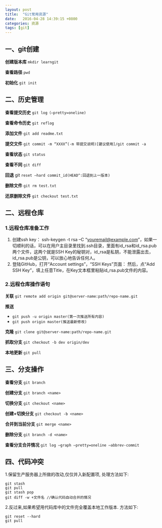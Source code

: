 ```yaml
---
layout: post
title:  "Git常用资源"
date:   2016-04-28 14:39:15 +0800
categories: 资源 
tags: [git]
---
```

## 一、git创建
**创建版本库** `mkdir learngit`

**查看路径** `pwd`

**初始化** `git init`

## 二、历史管理

**查看提交历史** `git log（–pretty=oneline)`

**查看命令历史** `git reflog`


**添加文件** `git add readme.txt`

**提交文件** `git commit -m “XXXX”(-m 带提交说明)[建议使用]/git commit -a`

**查看状态** `git status`

**查看不同** `git diff`



**回退** git `reset –hard commit_id(HEAD^:回退到上一版本)`

**删除文件** `git rm test.txt`

**还原删除文件** `git checkout test.txt`

## 二、远程仓库

### 1.远程仓库准备工作
1. 创建ssh key： ssh-keygen -t rsa –C “youremail@example.com”，如果一切顺利的话，可以在用户主目录里找到.ssh目录，里面有id_rsa和id_rsa.pub两个文件，这两个就是SSH Key的秘钥对，id_rsa是私钥，不能泄露出去，id_rsa.pub是公钥，可以放心地告诉任何人。
2. 登陆GitHub，打开“Account settings”，“SSH Keys”页面：
然后，点“Add SSH Key”，填上任意Title，在Key文本框里粘贴id_rsa.pub文件的内容。

### 2.远程仓库操作语句
**关联** `git remote add origin git@server-name:path/repo-name.git`

**推送** 

* `git push -u origin master(第一次推送所有内容)`
* `git push origin master(推送最新修改)`

**克隆** `git clone git@server-name:path/repo-name.git`

**抓取分支** `git checkout -b dev origin/dev`

**本地更新** `git pull`

## 三、分支操作
**查看分支**  `git branch`

**创建分支** `git branch <name>`

**切换分支** `git checkout <name>`

**创建+切换分支** `git checkout -b <name>`

**合并到当前分支** `git merge <name>`

**删除分支** `git branch -d <name>`

**查看分支合并情况** `git log –graph –pretty=oneline –abbrev-commit`

## 四、代码冲突
1.保留生产服务器上所做的改动,仅仅并入新配置项, 处理方法如下:

```    
git stash
git pull
git stash pop
git diff -w +文件名 //确认代码自动合并的情况
```

2.反过来,如果希望用代码库中的文件完全覆盖本地工作版本. 方法如下:

```
git reset --hard
git pull
```
